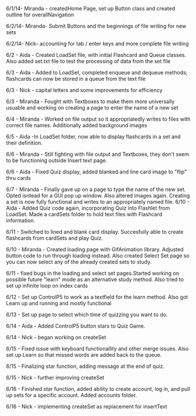 6/1/14- Miranda - createdHome Page, set up Button class and created outline for overallNavigation

6/2/14- Miranda- Submit Buttons and the beginnings of file writing for new sets

6/2/14- Nick- accounting for tab / enter keys and more complete file writing

6/2 - Aida - Created LoadSet file, with initial Flashcard and Queue classes. Also added set.txt file to test the processing of data from the set file

6/3 - Aida - Added to LoadSet, completed enqueue and dequeue methods; flashcards can now be stored in a queue from the text file

6/3 - Nick - capital letters and some improvements for efficiency

6/3 - Miranda - Fought with Textboxes to make them more universally usuable and working on creating a page to enter the name of a new set

6/4 - Miranda - Worked on file output so it appropriatedly writes to files with correct file names. Additionally added background images

6/5 - Aida -In LoadSet folder, now able to display flashcards in a set and their definition.

6/6 - Miranda - Still fighting with file output and Textboxes, they don't seem to be functioning outside Insert text page.

6/6 - Aida - Fixed Quiz display, added blanked and line card image to "flip" thru cards

6/7 - Miranda - Finally gave up on a page to type the name of the new set. Opted isntead for a GUI pop up window. Also altered images again. Creating a set is now fully functional and writes to an appropriately named file.
6/10 - Aida - Added Quiz code again, incorporating Quiz into Flashlet from LoadSet. Made a cardSets folder to hold text files with Flashcard information. 

6/11 - Switched to lined and blank card display. Succesfully able to create flashcards from cardSets and play Quiz.

6/10 - Miranda - Created loading page with GifAnimation library. Adjusted button code to run through loading instead. Also created Select Set page so you can now select any of the already created sets to study.

6/11 - fixed bugs in the loading and select set pages.Started working on possible future "learn" mode as an alternative study method. Also tried to set up infinite loop on index cards

6/12 - Set up ControlP5 to work as a textfield for the learn method. Also got Learn up and running and mostly functional

6/13 - Set up page to select which time of quizzing you want to do.

6/14 - Aida - Added ControlP5 button stars to Quiz Game.

6/14 - Nick - began working on createSet

6/15 - Fixed issue with keyboard functionallity and other merge issues. Also set up Learn so that missed words are added back to the queue.

6/15 - Finalizing star function, adding message at the end of quiz. 

6/15 - Nick - further improving createSet

6/16 - Finished star function, added ability to create account, log in, and pull up sets for a specific account. Added accounts folder. 

6/16 - Nick - implementing createSet as replacement for insertText
